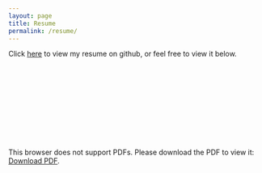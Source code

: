 ```yaml
---
layout: page
title: Resume
permalink: /resume/
---
```


Click [here](https://github.com/pekofsky/pekofsky.github.io/blob/main/assets/resume.pdf) to view my resume on github, or feel free to view it below.

<object data="https://pekofsky.github.io/assets/resume.pdf" type="application/pdf" width="700px" height="700px">
    <embed src="https://pekofsky.github.io/assets/resume.pdf">
        <p>This browser does not support PDFs. Please download the PDF to view it: <a href="https://pekofsky.github.io/assets/resume.pdf">Download PDF</a>.</p>
    </embed>
</object>